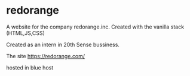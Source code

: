 # redorange

A website for the company redorange.inc. Created with the vanilla stack (HTML,JS,CSS)

Created as an intern in 20th Sense bussiness.

The site https://redorange.com/

hosted in blue host
